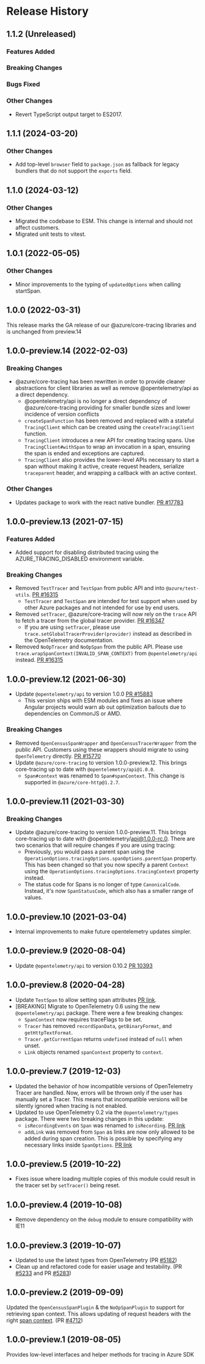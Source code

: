 # Release History

## 1.1.2 (Unreleased)

### Features Added

### Breaking Changes

### Bugs Fixed

### Other Changes

- Revert TypeScript output target to ES2017.

## 1.1.1 (2024-03-20)

### Other Changes

- Add top-level `browser` field to `package.json` as fallback for legacy bundlers that do not support the `exports` field.

## 1.1.0 (2024-03-12)

### Other Changes

- Migrated the codebase to ESM. This change is internal and should not affect customers.
- Migrated unit tests to vitest.

## 1.0.1 (2022-05-05)

### Other Changes

- Minor improvements to the typing of `updatedOptions` when calling startSpan.

## 1.0.0 (2022-03-31)

This release marks the GA release of our @azure/core-tracing libraries and is unchanged from preview.14

## 1.0.0-preview.14 (2022-02-03)

### Breaking Changes

- @azure/core-tracing has been rewritten in order to provide cleaner abstractions for client libraries as well as remove @opentelemetry/api as a direct dependency.
  - @opentelemetry/api is no longer a direct dependency of @azure/core-tracing providing for smaller bundle sizes and lower incidence of version conflicts
  - `createSpanFunction` has been removed and replaced with a stateful `TracingClient` which can be created using the `createTracingClient` function.
  - `TracingClient` introduces a new API for creating tracing spans. Use `TracingClient#withSpan` to wrap an invocation in a span, ensuring the span is ended and exceptions are captured.
  - `TracingClient` also provides the lower-level APIs necessary to start a span without making it active, create request headers, serialize `traceparent` header, and wrapping a callback with an active context.

### Other Changes

- Updates package to work with the react native bundler. [PR #17783](https://github.com/Azure/azure-sdk-for-js/pull/17783)

## 1.0.0-preview.13 (2021-07-15)

### Features Added

- Added support for disabling distributed tracing using the AZURE_TRACING_DISABLED environment variable.

### Breaking Changes

- Removed `TestTracer` and `TestSpan` from public API and into `@azure/test-utils`. [PR #16315](https://github.com/Azure/azure-sdk-for-js/pull/16315)
  - `TestTracer` and `TestSpan` are intended for test support when used by other Azure packages and not intended for use by end users.
- Removed `setTracer`, @azure/core-tracing will now rely on the `trace` API to fetch a tracer from the global tracer provider. [PR #16347](https://github.com/Azure/azure-sdk-for-js/pull/16347)
  - If you are using `setTracer`, please use `trace.setGlobalTracerProvider(provider)` instead as described in the OpenTelemetry documentation.
- Removed `NoOpTracer` and `NoOpSpan` from the public API. Please use `trace.wrapSpanContext(INVALID_SPAN_CONTEXT)` from `@opentelemetry/api` instead. [PR #16315](https://github.com/Azure/azure-sdk-for-js/pull/16315)

## 1.0.0-preview.12 (2021-06-30)

- Update `@opentelemetry/api` to version 1.0.0 [PR #15883](https://github.com/Azure/azure-sdk-for-js/pull/15883)
  - This version ships with ESM modules and fixes an issue where Angular projects would warn ab out optimization bailouts due to dependencies on CommonJS or AMD.

### Breaking Changes

- Removed `OpenCensusSpanWrapper` and `OpenCensusTracerWrapper` from the public API. Customers using these wrappers should migrate to using `OpenTelemetry` directly. [PR #15770](https://github.com/Azure/azure-sdk-for-js/pull/15770)
- Update `@azure/core-tracing` to version 1.0.0-preview.12. This brings core-tracing up to date with `@opentelemetry/api@1.0.0`.
  - `Span#context` was renamed to `Span#spanContext`. This change is supported in `@azure/core-http@1.2.7`.

## 1.0.0-preview.11 (2021-03-30)

### Breaking Changes

- Update @azure/core-tracing to version 1.0.0-preview.11. This brings core-tracing up to date with @opentelemetry/api@1.0.0-rc.0.
  There are two scenarios that will require changes if you are using tracing:
  - Previously, you would pass a parent span using the `OperationOptions.tracingOptions.spanOptions.parentSpan` property. This has been
    changed so that you now specify a parent `Context` using the `OperationOptions.tracingOptions.tracingContext` property instead.
  - The status code for Spans is no longer of type `CanonicalCode`. Instead, it's now `SpanStatusCode`, which also has a smaller range of values.

## 1.0.0-preview.10 (2021-03-04)

- Internal improvements to make future opentelemetry updates simpler.

## 1.0.0-preview.9 (2020-08-04)

- Update `@opentelemetry/api` to version 0.10.2 [PR 10393](https://github.com/Azure/azure-sdk-for-js/pull/10393)

## 1.0.0-preview.8 (2020-04-28)

- Update `TestSpan` to allow setting span attributes [PR link](https://github.com/Azure/azure-sdk-for-js/pull/6565).
- [BREAKING] Migrate to OpenTelemetry 0.6 using the new `@opentelemetry/api` package. There were a few breaking changes:
  - `SpanContext` now requires traceFlags to be set.
  - `Tracer` has removed `recordSpanData`, `getBinaryFormat`, and `getHttpTextFormat`.
  - `Tracer.getCurrentSpan` returns `undefined` instead of `null` when unset.
  - `Link` objects renamed `spanContext` property to `context`.

## 1.0.0-preview.7 (2019-12-03)

- Updated the behavior of how incompatible versions of OpenTelemetry Tracer are handled. Now, errors will be thrown only if the user has manually set a Tracer. This means that incompatible versions will be silently ignored when tracing is not enabled.
- Updated to use OpenTelemetry 0.2 via the `@opentelemetry/types` package. There were two breaking changes in this update:
  - `isRecordingEvents` on `Span` was renamed to `isRecording`. [PR link](https://github.com/open-telemetry/opentelemetry-js/pull/454)
  - `addLink` was removed from `Span` as links are now only allowed to be added during span creation. This is possible by specifying any necessary links inside `SpanOptions`. [PR link](https://github.com/open-telemetry/opentelemetry-js/pull/449)

## 1.0.0-preview.5 (2019-10-22)

- Fixes issue where loading multiple copies of this module could result in the tracer set by `setTracer()` being reset.

## 1.0.0-preview.4 (2019-10-08)

- Remove dependency on the `debug` module to ensure compatibility with IE11

## 1.0.0-preview.3 (2019-10-07)

- Updated to use the latest types from OpenTelemetry (PR [#5182](https://github.com/Azure/azure-sdk-for-js/pull/5182))
- Clean up and refactored code for easier usage and testability. (PR [#5233](https://github.com/Azure/azure-sdk-for-js/pull/5233) and PR [#5283](https://github.com/Azure/azure-sdk-for-js/pull/5283))

## 1.0.0-preview.2 (2019-09-09)

Updated the `OpenCensusSpanPlugin` & the `NoOpSpanPlugin` to support for retrieving span context. This allows updating of request headers with the right [span context](https://www.w3.org/TR/trace-context/#trace-context-http-headers-format). (PR [#4712](https://github.com/Azure/azure-sdk-for-js/pull/4712))

## 1.0.0-preview.1 (2019-08-05)

Provides low-level interfaces and helper methods for tracing in Azure SDK
